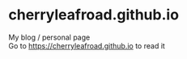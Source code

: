 # cherryleafroad.github.io

My blog / personal page  
Go to https://cherryleafroad.github.io to read it

